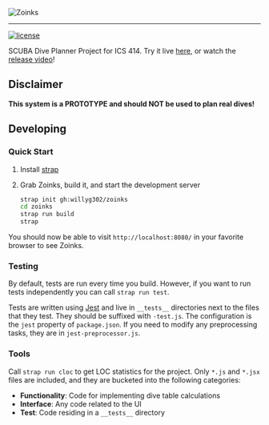 ![Zoinks](https://raw.github.com/willyg302/zoinks/master/zoinks-logo.png "Zoinks, like hey SCUBA!")

---

[![license](http://img.shields.io/badge/license-MIT-red.svg?style=flat-square)](https://raw.githubusercontent.com/willyg302/zoinks/master/LICENSE)

SCUBA Dive Planner Project for ICS 414. Try it live [here](http://willyg302.github.io/zoinks), or watch the [release video](https://www.youtube.com/watch?v=4OICcNu61Uc)!

## Disclaimer

**This system is a PROTOTYPE and should NOT be used to plan real dives!**

## Developing

### Quick Start

1. Install [strap](https://github.com/willyg302/strap.py)

2. Grab Zoinks, build it, and start the development server

   ```bash
   strap init gh:willyg302/zoinks
   cd zoinks
   strap run build
   strap
   ```

You should now be able to visit `http://localhost:8080/` in your favorite browser to see Zoinks.

### Testing

By default, tests are run every time you build. However, if you want to run tests independently you can call `strap run test`.

Tests are written using [Jest](http://facebook.github.io/jest/) and live in `__tests__` directories next to the files that they test. They should be suffixed with `-test.js`. The configuration is the `jest` property of `package.json`. If you need to modify any preprocessing tasks, they are in `jest-preprocessor.js`.

### Tools

Call `strap run cloc` to get LOC statistics for the project. Only `*.js` and `*.jsx` files are included, and they are bucketed into the following categories:

- **Functionality**: Code for implementing dive table calculations
- **Interface**: Any code related to the UI
- **Test**: Code residing in a `__tests__` directory
